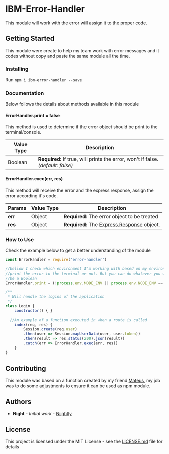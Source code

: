 # IBM-Error-Handler

This module will work with the error will assign it to the proper code.

## Getting Started

This module were create to help my team work with error messages and it codes without copy and paste the same module all the time.

### Installing

Run `npm i ibm-error-handler --save`

### Documentation
Below follows the details about methods available in this module

#### ErrorHandler.print = false
This method is used to determine if the error object should be print to the terminal/console.

| Value Type | Description |
| --- | --- |
| Boolean | **Required:** If true, will prints the error, won't if false. *(default: false)* |

#### ErrorHandler.exec(err, res)
This method will receive the error and the express response, assign the error according it's code.

| Params | Value Type | Description |
| --- | --- | --- |
| **err** | Object | **Required:** The error object to be treated |
| **res** | Object | **Required:** The [Express.Response](http://expressjs.com/en/4x/api.html#res) object. |


### How to Use
Check the example below to get a better understanding of the module
```javascript
const ErrorHandler = require('error-handler')

//bellow I check which environment I'm working with based on my environment variables to determine if I want to 
//print the error to the terminal or not. But you can do whatever you want, just need to know value to assign must
//be a Boolean
ErrorHandler.print = (!process.env.NODE_ENV || process.env.NODE_ENV == 'development') ? true : false

/**
 * Will handle the logins of the application
 */
class Login {
	constructor() { }
  
  //An example of a function executed in when a route is called
	index(req, res) {
		Session.create(req.user)
		.then(user => Session.mapUserData(user, user.token))
		.then(result => res.status(200).json(result))
		.catch(err => ErrorHandler.exec(err, res))
	}
}
```


## Contributing

This module was based on a function created by my friend [Mateus](https://github.com/mateusnroll), my job was to do some adjustments to ensure it can be used as npm module.

## Authors

* **Night** - *Initial work* - [Niightly](https://github.com/niightly)

## License

This project is licensed under the MIT License - see the [LICENSE.md](LICENSE.md) file for details